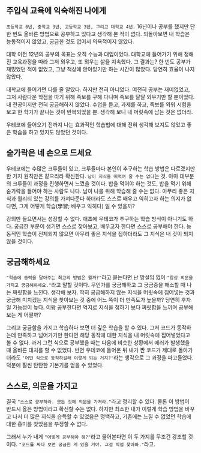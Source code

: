 ## 주입식 교육에 익숙해진 나에게
`초등학교 6년, 중학교 3년, 고등학교 3년, 그리고 대학교 4년.` 16년이나 공부를 했지만 단 한 번도 올바른 방법으로 공부하고 있다고 생각해 본 적이 없다. 되돌아보면 내 학습은 능동적이지 않았고, 궁금한 것도 없어서 의욕적이지 않았다.

대학 이전 12년의 공부의 목표는 오직 수능과 대입이었다. 대학교에 들어가기 위해 정해진 교육과정을 따라 그저 외우고, 또 외우는 삶을 지속했다. 그 결과는? 한 번도 공부가 재밌었던 적이 없었고, 그냥 책상에 앉아있기만 하는 시간이 많았다. 당연히 효율이 나지 않았다.

대학교에 들어가면 다를 줄 알았다. 하지만 전혀 아니었다. 여전히 공부는 재미없었고, 그저 사람다운 학점을 따기 위해 족보를 구해 다니며 족보를 달달 외우기만 할 뿐이었다. 내 전공이지만 전혀 궁금해하지 않았다. 수업을 듣고, 과제를 하고, 족보를 외워 시험을 보고 한 학기가 끝나는 것이 반복되었을 뿐. 생각해 보니 내 머릿속에 남는 것은 없더라.

우테코에 들어오기 전까지 나는 효과적인 학습법에 대해 전혀 생각해 보지도 않았고 좋은 학습을 하고 있지도 않았던 것이다.

## 숟가락은 네 손으로 드세요
우테코에는 수많은 크루들이 있고, 크루들마다 본인이 추구하는 학습 방법은 다르겠지만 한 가지 원칙만은 같으리라 확신한다. `남이 지식을 떠먹여 줄 수는 없다`는 것. 아마 대부분의 크루들이 과정을 진행하면서 느꼈을 것이다. 밥을 먹어야 하는 것도, 밥을 먹기 위해 숟가락을 들어야 하는 사람도 나다. 남이 나를 위해 학습해 줄 수는 없다. 아무리 좋은 지식과 퀄리티 있는 강의를 가져다준다 하더라도 스스로 배우고 익히고자 하는 의지가 없다면, 그게 어떻게 학습(學習; 배우고 익히다) 일 수 있을까?

강의만 들으면서는 성장할 수 없다. 애초에 우테코가 추구하는 학습 방식이 아니기도 하다. 궁금한 부분이 생기면 스스로 찾아보고, 배우고자 한다면 스스로 공부해야 한다. 능동적인 학습이 전제되지 않으면 아무리 좋은 지식을 접하더라도 그 지식은 내 것이 되지 않을 것이다.

## 궁금해하세요
`"학습에 동력을 달아주는 최고의 방법은 뭘까?"`라고 묻는다면 난 망설임 없이 `"항상 의문을 가지고 궁금해하세요."`라고 말할 것이다. 무언가를 궁금해하고 그 궁금증을 해소할 때 나는 짜릿함을 느낀다. 생각해 보자. 딱히 궁금해하지 않는 지식을 머릿속에 집어넣는 것과 궁금해 미치겠는 지식을 찾아보는 것 중에 어느 쪽이 더 만족도가 높을까? 당연히 후자일 가능성이 높다. 이왕 공부한다면 억지로 지식을 접하기 보다 짜릿함을 느끼며 공부해 보는 게 어떨까?

그리고 궁금함을 가지고 학습하다 보면 더 깊은 학습을 할 수 있다. 그저 코드가 동작하는데 만족하고 넘어가기만 한다면 해당 동작에 대한 지식을 내 머릿속에 집어넣었다고 볼 수 없다. 과거 그런 식으로 공부했을 때는 다음에 비슷한 상황에서 에러가 발생했을 때 올바른 대처를 할 수 없었다. 반면 우테코에 들어온 뒤 내가 짠 코드가 제대로 돌아가더라도 `'어떤 식으로 동작하길래 이렇게 되는 거지?'`라는 생각으로 그 과정을 파고들었다. 덕분에 훨씬 탄탄한 기본기를 얻을 수 있었다.

## 스스로, 의문을 가지고
결국 `"스스로 공부하라. 모든 것에 의문을 가져라."`라고 정리할 수 있다. 물론 이 방법이 반드시 옳은 방법이라고 확신할 수는 없다. 하지만 최소한 내가 이렇게 학습 방법을 바꾸고 나서 더 많은 지식을 습득할 수 있었음은 명백하고, 기존에는 느낄 수 없었던 학습에 대한 흥미를 찾았음을 부정할 수 없다.

그래서 누가 내게 `"어떻게 공부해야 해?"`라고 물어본다면 이 두 가지를 무조건 강조할 것이다. `"코드를 짜다 보면 궁금한 게 있을 거야. 그걸 직접 찾아봐."`라고.
